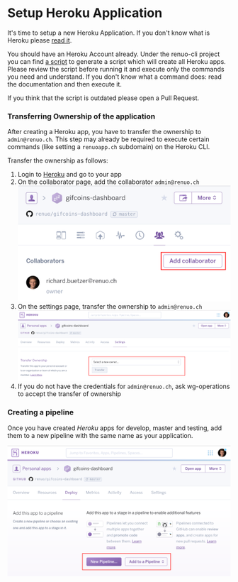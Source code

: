 # Setup Heroku Application

It's time to setup a new Heroku Application.
If you don't know what is Heroku please [read it](https://www.heroku.com/platform).

You should have an Heroku Account already. Under the renuo-cli project you can find [a script](https://github.com/renuo/renuo-cli/blob/develop/lib/renuo/cli/app/create_heroku_app)
to generate a script which will create all Heroku apps.
Please review the script before running it and execute only the commands you need and understand.
If you don't know what a command does: read the documentation and then execute it.

If you think that the script is outdated please open a Pull Request.

### Transferring Ownership of the application

After creating a Heroku app, you have to transfer the ownership to `admin@renuo.ch`. This step may already be required
to execute certain commands (like setting a `renuoapp.ch` subdomain) on the Heroku CLI.

Transfer the ownership as follows:

1. Login to [Heroku](https://id.heroku.com/login) and go to your app
1. On the collaborator page, add the collaborator `admin@renuo.ch` ![](images/heroku/add_collaborator.png)
1. On the settings page, transfer the ownership to `admin@renuo.ch` ![](images/heroku/transfer_ownership.png)
1. If you do not have the credentials for `admin@renuo.ch`, ask wg-operations to accept the transfer of ownership


### Creating a pipeline

Once you have created *Heroku* apps for develop, master and testing, add them to a new pipeline with the same name as your
application.

![](images/heroku/add_to_pipeline.png)
